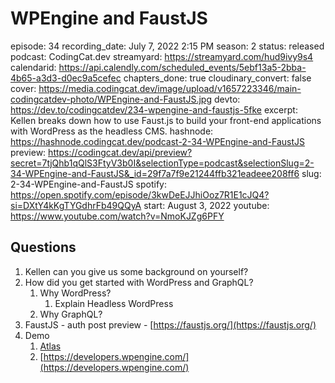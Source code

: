 # WPEngine and FaustJS

episode: 34
recording_date: July 7, 2022 2:15 PM
season: 2
status: released
podcast: CodingCat.dev
streamyard: https://streamyard.com/hud9ivy9s4
calendarid: https://api.calendly.com/scheduled_events/5ebf13a5-2bba-4b65-a3d3-d0ec9a5cefec
chapters_done: true
cloudinary_convert: false
cover: https://media.codingcat.dev/image/upload/v1657223346/main-codingcatdev-photo/WPEngine-and-FaustJS.jpg
devto: https://dev.to/codingcatdev/234-wpengine-and-faustjs-5fke
excerpt: Kellen breaks down how to use Faust.js to build your front-end applications with WordPress as the headless CMS.
hashnode: https://hashnode.codingcat.dev/podcast-2-34-WPEngine-and-FaustJS
preview: https://codingcat.dev/api/preview?secret=7tjQhb1qQlS3FtyV3b0I&selectionType=podcast&selectionSlug=2-34-WPEngine-and-FaustJS&_id=29f7a7f9e21244ffb321eadeee208ff6
slug: 2-34-WPEngine-and-FaustJS
spotify: https://open.spotify.com/episode/3kwDeEJJhiOoz7R1E1cJQ4?si=DXtY4kKgTYGdhrFb49QQyA
start: August 3, 2022
youtube: https://www.youtube.com/watch?v=NmoKJZg6PFY

## Questions

1. Kellen can you give us some background on yourself?
2. How did you get started with WordPress and GraphQL?
    1. Why WordPress?
        1. Explain Headless WordPress
    2. Why GraphQL?
3. FaustJS - auth post preview - [https://faustjs.org/](https://faustjs.org/)
4. Demo
    1. [Atlas](https://wpengine.com/atlas/)
    2. [https://developers.wpengine.com/](https://developers.wpengine.com/)
